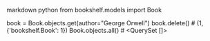 
markdown
python
from bookshelf.models import Book

book = Book.objects.get(author="George Orwell")
book.delete()  # (1, {'bookshelf.Book': 1})
Book.objects.all()  # <QuerySet []>